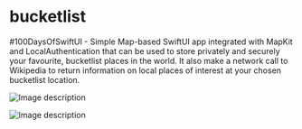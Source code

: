# bucketlist
#100DaysOfSwiftUI - Simple Map-based SwiftUI app integrated with MapKit and LocalAuthentication that can be used to store privately and securely your favourite, bucketlist places in the world. It also make a network call to Wikipedia to return information on local places of interest at your chosen bucketlist location.

![Image description](https://cathalfarrell.com/repo-images/bucketlist1.png)

![Image description](https://cathalfarrell.com/repo-images/bucketlist2.png)
